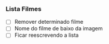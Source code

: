 ### Lista Filmes

- [ ] Remover determinado filme
- [ ] Nome do filme de baixo da imagem 
- [ ] Ficar reescrevendo a lista

